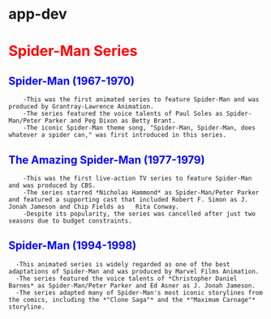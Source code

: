 # app-dev
   # <span style="color:red">Spider-Man Series</span>
   ## <span style="color:blue">Spider-Man (1967-1970)</span>
        -This was the first animated series to feature Spider-Man and was produced by Grantray-Lawrence Animation.
        -The series featured the voice talents of Paul Soles as Spider-Man/Peter Parker and Peg Dixon as Betty Brant.
        -The iconic Spider-Man theme song, "Spider-Man, Spider-Man, does whatever a spider can," was first introduced in this series.
  ## <span style="color:blue">The Amazing Spider-Man (1977-1979)</span>
        -This was the first live-action TV series to feature Spider-Man and was produced by CBS.
        -The series starred *Nicholas Hammond* as Spider-Man/Peter Parker and featured a supporting cast that included Robert F. Simon as J. Jonah Jameson and Chip Fields as   Rita Conway.
        -Despite its popularity, the series was cancelled after just two seasons due to budget constraints.
  ## <span style="color:blue">Spider-Man (1994-1998)</span>
      -This animated series is widely regarded as one of the best adaptations of Spider-Man and was produced by Marvel Films Animation.
      -The series featured the voice talents of *Christopher Daniel Barnes* as Spider-Man/Peter Parker and Ed Asner as J. Jonah Jameson.
      -The series adapted many of Spider-Man's most iconic storylines from the comics, including the *"Clone Saga"* and the *"Maximum Carnage"* storyline.


